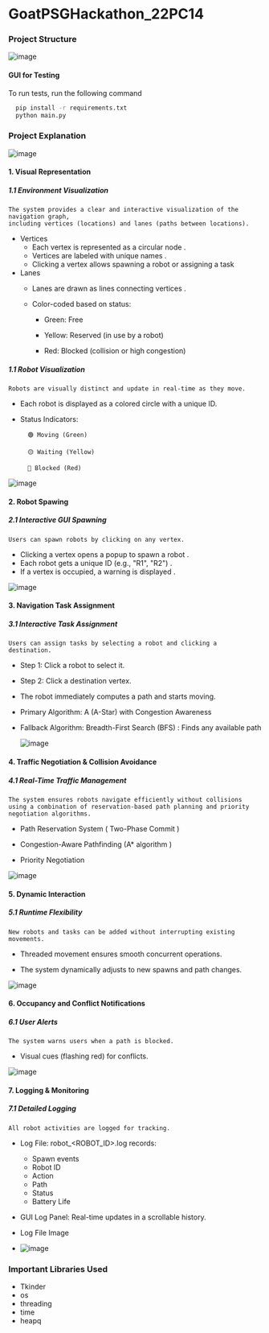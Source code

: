 # GoatPSGHackathon_22PC14

### Project Structure 
![image](https://github.com/user-attachments/assets/df22bd35-cbf2-4665-98f3-4d8b524b29c4)

#### GUI for Testing 

To run tests, run the following command 

```bash
  pip install -r requirements.txt 
  python main.py
```
#### 

### Project Explanation 

![image](https://github.com/user-attachments/assets/ae0e0d44-2fce-48d5-9ce2-60fde1be33d0)


#### 1. Visual Representation

##### 1.1 Environment Visualization

    The system provides a clear and interactive visualization of the navigation graph, 
    including vertices (locations) and lanes (paths between locations).

- Vertices 
    - Each vertex is represented as a circular node .
    - Vertices are labeled with unique names .
    - Clicking a vertex allows spawning a robot or assigning a task
- Lanes 
    - Lanes are drawn as lines connecting vertices .
    - Color-coded based on status:

         - Green: Free

        - Yellow: Reserved (in use by a robot)

        -   Red: Blocked (collision or high congestion)

##### 1.1 Robot Visualization
    Robots are visually distinct and update in real-time as they move.

- Each robot is displayed as a colored circle with a unique ID.
- Status Indicators:

        🟢 Moving (Green)

        🟡 Waiting (Yellow)

        🔴 Blocked (Red)

![image](https://github.com/user-attachments/assets/2f816361-80ea-41ce-97e9-4845767cd11b)


#### 2. Robot Spawing 

##### 2.1 Interactive GUI Spawning

    Users can spawn robots by clicking on any vertex.

- Clicking a vertex opens a popup to spawn a robot .
- Each robot gets a unique ID (e.g., "R1", "R2") .
- If a vertex is occupied, a warning is displayed .

![image](https://github.com/user-attachments/assets/81e974a4-4d71-4022-adae-22195a8259d4)


#### 3. Navigation Task Assignment

##### 3.1 Interactive Task Assignment

    Users can assign tasks by selecting a robot and clicking a destination.


- Step 1: Click a robot to select it.

- Step 2: Click a destination vertex.

- The robot immediately computes a path and starts moving.

- Primary Algorithm: A (A-Star) with Congestion Awareness

- Fallback Algorithm: Breadth-First Search (BFS) : Finds any available path

  ![image](https://github.com/user-attachments/assets/ad94e0cb-6185-4a8d-b593-c438bfdc5abe)


#### 4. Traffic Negotiation & Collision Avoidance

##### 4.1  Real-Time Traffic Management

    The system ensures robots navigate efficiently without collisions using a combination of reservation-based path planning and priority negotiation algorithms.


-  Path Reservation System ( Two-Phase Commit )

- Congestion-Aware Pathfinding (A* algorithm )

- Priority Negotiation

![image](https://github.com/user-attachments/assets/b1dbf0aa-f5aa-4588-9b61-986817760f2b)


#### 5. Dynamic Interaction

##### 5.1 Runtime Flexibility

    New robots and tasks can be added without interrupting existing movements.


-  Threaded movement ensures smooth concurrent operations.

- The system dynamically adjusts to new spawns and path changes.

![image](https://github.com/user-attachments/assets/b63d5f0c-3316-4fbd-bc94-405d53434f99)


#### 6. Occupancy and Conflict Notifications

##### 6.1 User Alerts

    The system warns users when a path is blocked.


-  Visual cues (flashing red) for conflicts.

![image](https://github.com/user-attachments/assets/111268e1-3f31-49c4-a956-24e2c4b35f61)

#### 7. Logging & Monitoring

##### 7.1 Detailed Logging

    All robot activities are logged for tracking.

-  Log File: robot_<ROBOT_ID>.log records:

    - Spawn events
    - Robot ID 
    - Action 
    - Path 
    - Status 
    - Battery Life 

- GUI Log Panel: Real-time updates in a scrollable history.
- Log File Image 
- ![image](https://github.com/user-attachments/assets/00614519-4dd6-4b10-b881-52a1d7c480b3)


###  Important Libraries Used 

- Tkinder
- os 
- threading 
- time 
- heapq
